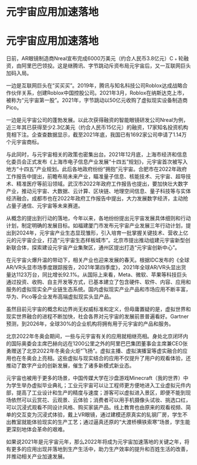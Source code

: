 # 元宇宙应用加速落地


# 元宇宙应用加速落地



日前，AR眼镜制造商Nreal宣布完成6000万美元（约合人民币3.8亿元）C﹢轮融资，由阿里巴巴领投。这是继腾讯、字节跳动斥资布局元宇宙后，又一互联网巨头加码入局。

一边是互联网巨头在“买买买”。2019年，腾讯与知名科技公司Roblox达成战略合作伙伴关系，创建Roblox中国控股公司。2021年3月，Roblox在纳斯达克上市，被称为“元宇宙第一股”。2021年，字节跳动以50亿元收购了虚拟现实设备制造商Pico。

一边是元宇宙公司的蓬勃发展。以此次获得融资的智能眼镜研发公司Nreal为例，近三年其已获得至少2.3亿美元（约合人民币15亿元）的融资，17家知名投资机构竞相下注。企查查数据显示，截至2021年底，我国已有1692家公司申请了1.14万个元宇宙商标。

与此同时，与元宇宙相关的政策也密集出台。2021年12月底，上海市经济和信息化委员会正式发布《上海市电子信息产业发展“十四五”规划》，元宇宙首次被写入地方“十四五”产业规划。此后各地政府纷纷“拥抱”元宇宙。合肥市在2022年政府工作报告中提出，前瞻布局未来产业，瞄准量子信息、核能技术、元宇宙、超导技术、精准医疗等前沿领域。武汉市2022年政府工作报告也提出，要加快壮大数字产业，推动元宇宙、大数据、云计算、区块链、地理空间信息、量子科技等与实体经济融合。成都市也在2022年政府工作报告中提出，大力发展数字经济，主动抢占量子通信、元宇宙等未来赛道。

从概念的提出到行动的落地，今年以来，各地纷纷提出元宇宙发展具体细则和行动计划，制定明确的发展目标。如福建厦门市发布元宇宙产业发展三年行动计划，提出到2024年，元宇宙产业生态显现雏形，引入培育一批掌握关键技术、营收上亿元的元宇宙企业，打造“元宇宙生态样板城市”。北京市提出推动组建元宇宙新型创新联合体，探索建设元宇宙产业集聚区，通州区提出打造“元宇宙创新中心”。

在元宇宙火爆升温的带动下，相关产业也迎来发展的春天。根据IDC发布的《全球AR/VR头显市场季度跟踪报告，2021年第四季度》，2021年全球AR/VR头显出货量达1123万台，同比增长92.1%。从国际上来看，Meta、微软、苹果等科技巨头通过投资、收购、自主开发等方式，已基本建立了包含硬件、软件、内容、应用和服务的虚拟现实全产业链生态系统。国内虚拟现实产业产品和市场应用不断丰富，华为、Pico等企业发布高端虚拟现实头显产品。

虽然目前元宇宙的概念和边界尚无权威标准和定义，但毋庸置疑的是，虚拟世界和现实世界融合的进程不断加快，社会各界对元宇宙的发展前景普遍看好。Gartner预测，到2026年，全球30%的企业机构将拥有用于元宇宙的产品和服务。

北京2022年冬奥会期间，一些与元宇宙有关的应用就相继亮相。身处北京闭环内的国际奥委会主席巴赫向远在1200公里之外的阿里巴巴集团董事会主席兼CEO张勇赠送了北京2022年冬奥会火炬“飞扬”。虚拟主播、虚拟演播室等虚实融合的应用也在冬奥会上亮相。这些虚拟与现实结合的应用不仅提升了用户的观看体验，还推动了数字产业的创新发展，催生了诸多新模式新业态。

元宇宙也被用于更多的场景，中国传媒大学在沙盘游戏Minecraft（我的世界）中为学生举办虚拟毕业典礼；工业元宇宙可以让工程师更方便地进入工业虚拟元件内部，提高了工业设计和生产的精度与速度；游客可以虚拟进入景区，即便不能到现场依然可以云赏花、云观景、云体验；消费者可以用手机摄像头试妆、挑选口红，可以沉浸式观看不同设计风格、购买家装产品。线上教育也由原来的观看视频、简单的交互变为沉浸式体验，戴上VR眼镜，通过建模还原真实的轧钢厂房，学生不出教室就能体验现实的生产工艺；通过逼真还原的“大渡桥横铁索寒”场景，学生能更深刻地体会革命的艰难。

如果说2021年是元宇宙元年，那么2022年将成为元宇宙加速落地的关键之年，将有更多的应用出现并落地到生产生活中，助力生产效率的提升和百姓生活的改善，并推动相关产业加速发展。
